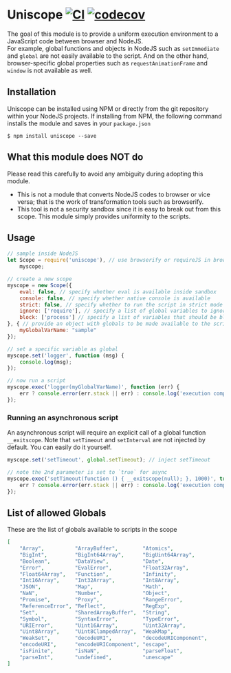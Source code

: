 # Uniscope [![CI](https://github.com/postmanlabs/uniscope/actions/workflows/ci.yml/badge.svg?branch=develop)](https://github.com/postmanlabs/uniscope/actions/workflows/ci.yml) [![codecov](https://codecov.io/gh/postmanlabs/uniscope/branch/develop/graph/badge.svg)](https://codecov.io/gh/postmanlabs/uniscope)

The goal of this module is to provide a uniform execution environment to a JavaScript code between browser and NodeJS.<br/>
For example, global functions and objects in NodeJS such as `setImmediate` and `global` are not easily available to the script. And on the other hand, browser-specific global properties such as `requestAnimationFrame` and `window` is not available as well.

## Installation
Uniscope can be installed using NPM or directly from the git repository within your NodeJS projects. If installing from NPM, the following command installs the module and saves in your `package.json`

```console
$ npm install uniscope --save
```

## What this module does NOT do

Please read this carefully to avoid any ambiguity during adopting this module.

- This is not a module that converts NodeJS codes to browser or vice versa; that is the work of transformation tools such as browserify.
- This tool is not a security sandbox since it is easy to break out from this scope. This module simply provides uniformity to the scripts.

## Usage

```javascript
// sample inside NodeJS
let Scope = require('uniscope'), // use browserify or requireJS in browser!
    myscope;

// create a new scope
myscope = new Scope({
    eval: false, // specify whether eval is available inside sandbox
    console: false, // specify whether native console is available
    strict: false, // specify whether to run the script in strict mode
    ignore: ['require'], // specify a list of global variables to ignore and pass-through to the script
    block: ['process'] // specify a list of variables that should be blocked from being accessed
}, { // provide an object with globals to be made available to the scripts
    myGlobalVarName: "sample"
});

// set a specific variable as global
myscope.set('logger', function (msg) {
    console.log(msg);
});

// now run a script
myscope.exec('logger(myGlobalVarName)', function (err) {
    err ? console.error(err.stack || err) : console.log('execution complete');
});
```

### Running an asynchronous script

An asynchronous script will require an explicit call of a global function `__exitscope`. Note that `setTimeout` and `setInterval` are not injected by default. You can easily do it yourself.

```javascript
myscope.set('setTimeout', global.setTimeout); // inject setTimeout

// note the 2nd parameter is set to `true` for async
myscope.exec('setTimeout(function () { __exitscope(null); }, 1000)', true, function (err) {
    err ? console.error(err.stack || err) : console.log('execution complete');
});
```

## List of allowed Globals

These are the list of globals available to scripts in the scope

```json
[
    "Array",          "ArrayBuffer",        "Atomics",
    "BigInt",         "BigInt64Array",      "BigUint64Array",
    "Boolean",        "DataView",           "Date",
    "Error",          "EvalError",          "Float32Array",
    "Float64Array",   "Function",           "Infinity",
    "Int16Array",     "Int32Array",         "Int8Array",
    "JSON",           "Map",                "Math",
    "NaN",            "Number",             "Object",
    "Promise",        "Proxy",              "RangeError",
    "ReferenceError", "Reflect",            "RegExp",
    "Set",            "SharedArrayBuffer",  "String",
    "Symbol",         "SyntaxError",        "TypeError",
    "URIError",       "Uint16Array",        "Uint32Array",
    "Uint8Array",     "Uint8ClampedArray",  "WeakMap",
    "WeakSet",        "decodeURI",          "decodeURIComponent",
    "encodeURI",      "encodeURIComponent", "escape",
    "isFinite",       "isNaN",              "parseFloat",
    "parseInt",       "undefined",          "unescape"
]
```
